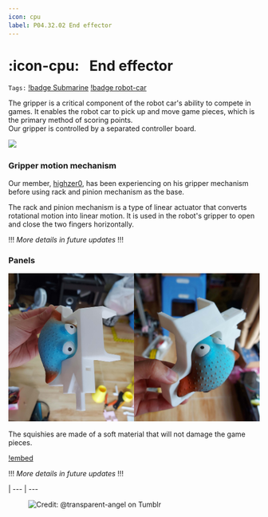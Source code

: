 ```yaml
---
icon: cpu
label: P04.32.02 End effector
---
```

# :icon-cpu:⠀End effector
`Tags:` [!badge Submarine](/projects/P04-submarine.md) [!badge robot-car]()

The gripper is a critical component of the robot car's ability to compete in games. It enables the robot car to pick up and move game pieces, which is the primary method of scoring points.\
Our gripper is controlled by a separated controller board. 

![](/projects/P04-submarine/media/gripper1.jpg)

### Gripper motion mechanism
Our member, [highzer0](https://github.com/highzer0), has been experiencing on his gripper mechanism before using rack and pinion mechanism as the base.

The rack and pinion mechanism is a type of linear actuator that converts rotational motion into linear motion. It is used in the robot's gripper to open and close the two fingers horizontally.

!!!
*More details in future updates*
!!!

### Panels
![](/projects/P04-submarine/media/gripper-hand-final-ver-fish.jpg)

The squishies are made of a soft material that will not damage the game pieces. 

[!embed](https://youtu.be/2HHQJ4M5kkA)

!!!
*More details in future updates*
!!!

|
--- | ---

<figure>
    <img src="https://64.media.tumblr.com/d103eb823dce2842c673f409f036857b/tumblr_mzx9wrdwFa1snc5kxo1_1280.gifv" alt="Credit: @transparent-angel on Tumblr">
</figure>